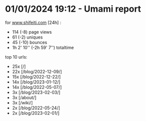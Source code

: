 # 01/01/2024 19:12 - Umami report
for www.shifeiti.com [24h] :

 - 114 (-8) page views
 - 61 (-2) uniques
 - 45 (-10) bounces
 - 1h 2' 10'' (-2h 59' 7'') totaltime


top 10 urls:
 - 25x [/]
 - 22x [/blog/2022-12-09/]
 - 15x [/blog/2022-12-22/]
 - 14x [/blog/2023-01-12/]
 - 14x [/blog/2022-05-07/]
 - 3x [/blog/2023-02-03/]
 - 3x [/about/]
 - 3x [/wiki/]
 - 2x [/blog/2022-05-24/]
 - 2x [/blog/2023-02-01/]


